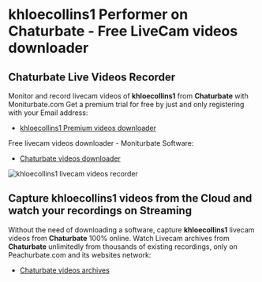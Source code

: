 # khloecollins1 Performer on Chaturbate - Free LiveCam videos downloader

## Chaturbate Live Videos Recorder

Monitor and record livecam videos of **khloecollins1** from **Chaturbate** with Moniturbate.com
Get a premium trial for free by just and only registering with your Email address:
* [khloecollins1 Premium videos downloader](https://moniturbate.com/request-demo-licence-key.html)

Free livecam videos downloader - Moniturbate Software:
* [Chaturbate videos downloader](https://moniturbate.com/moniturbate-download-software.html)

![khloecollins1 livecam videos recorder](https://peachurnet.com/templates/moniturbate-software.png)


## Capture khloecollins1 videos from the Cloud and watch your recordings on Streaming

Without the need of downloading a software, capture **khloecollins1** livecam videos from **Chaturbate** 100% online.
Watch Livecam archives from **Chaturbate** unlimitedly from thousands of existing recordings, only on Peachurbate.com and its websites network:
* [Chaturbate videos archives](https://peachurnet.com/)
